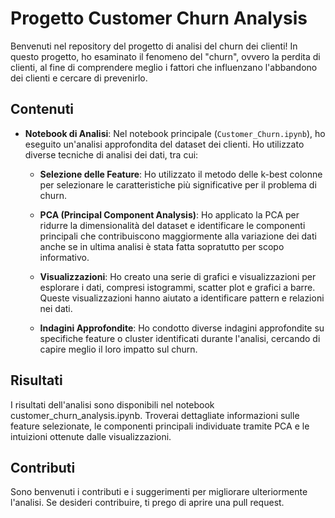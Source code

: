 # Progetto Customer Churn Analysis

Benvenuti nel repository del progetto di analisi del churn dei clienti! In questo progetto, ho esaminato il fenomeno del "churn", ovvero la perdita di clienti, al fine di comprendere meglio i fattori che influenzano l'abbandono dei clienti e cercare di prevenirlo.

## Contenuti

- **Notebook di Analisi**: Nel notebook principale (`Customer_Churn.ipynb`), ho eseguito un'analisi approfondita del dataset dei clienti. Ho utilizzato diverse tecniche di analisi dei dati, tra cui:

    - **Selezione delle Feature**: Ho utilizzato il metodo delle k-best colonne per selezionare le caratteristiche più significative per il problema di churn.
    
    - **PCA (Principal Component Analysis)**: Ho applicato la PCA per ridurre la dimensionalità del dataset e identificare le componenti principali che contribuiscono maggiormente alla variazione dei dati anche se in ultima analisi è stata fatta sopratutto per scopo informativo.
    
    - **Visualizzazioni**: Ho creato una serie di grafici e visualizzazioni per esplorare i dati, compresi istogrammi, scatter plot e grafici a barre. Queste visualizzazioni hanno aiutato a identificare pattern e relazioni nei dati.
    
    - **Indagini Approfondite**: Ho condotto diverse indagini approfondite su specifiche feature o cluster identificati durante l'analisi, cercando di capire meglio il loro impatto sul churn.

## Risultati
I risultati dell'analisi sono disponibili nel notebook customer_churn_analysis.ipynb. Troverai dettagliate informazioni sulle feature selezionate, le componenti principali individuate tramite PCA e le intuizioni ottenute dalle visualizzazioni.

## Contributi
Sono benvenuti i contributi e i suggerimenti per migliorare ulteriormente l'analisi. Se desideri contribuire, ti prego di aprire una pull request.

